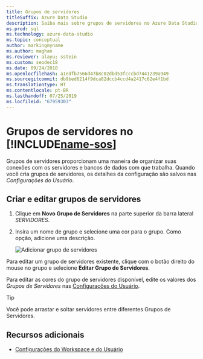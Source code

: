 ```yaml
---
title: Grupos de servidores
titleSuffix: Azure Data Studio
description: Saiba mais sobre grupos de servidores no Azure Data Studio
ms.prod: sql
ms.technology: azure-data-studio
ms.topic: conceptual
author: markingmyname
ms.author: maghan
ms.reviewer: alayu; sstein
ms.custom: seodec18
ms.date: 09/24/2018
ms.openlocfilehash: a1edfb7566d47b8c02dbd53fcccbd7441239a949
ms.sourcegitcommit: db9bed6214f9dca82dccb4ccd4a2417c62e4f1bd
ms.translationtype: HT
ms.contentlocale: pt-BR
ms.lasthandoff: 07/25/2019
ms.locfileid: "67959303"
---
```

# <a name="server-groups-in-includename-sosincludesname-sos-shortmd"></a>Grupos de servidores no [!INCLUDE[name-sos](../includes/name-sos-short.md)]

Grupos de servidores proporcionam uma maneira de organizar suas conexões com os servidores e bancos de dados com que trabalha. Quando você cria grupos de servidores, os detalhes da configuração são salvos nas *Configurações do Usuário*.

## <a name="create-and-edit-server-groups"></a>Criar e editar grupos de servidores

1. Clique em **Novo Grupo de Servidores** na parte superior da barra lateral *SERVIDORES*.
2. Insira um nome de grupo e selecione uma cor para o grupo. Como opção, adicione uma descrição.

   ![Adicionar grupo de servidores](./media/server-groups/add-server-group.png)

Para editar um grupo de servidores existente, clique com o botão direito do mouse no grupo e selecione **Editar Grupo de Servidores**.

Para editar as cores do grupo de servidores disponível, edite os valores dos *Grupos de Servidores* nas [Configurações do Usuário](settings.md).

> [!TIP]
> Você pode arrastar e soltar servidores entre diferentes Grupos de Servidores.



## <a name="additional-resources"></a>Recursos adicionais
- [Configurações do Workspace e do Usuário](settings.md)
